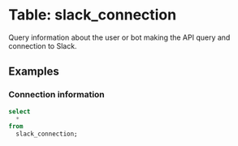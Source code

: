 # Table: slack_connection

Query information about the user or bot making the API query and connection to Slack.

## Examples

### Connection information

```sql
select
  *
from
  slack_connection;
```
